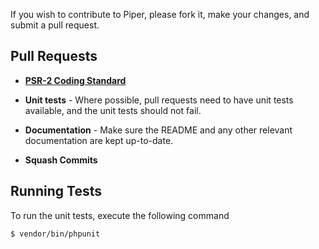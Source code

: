 If you wish to contribute to Piper, please fork it, make your changes, and submit a pull request.

## Pull Requests

- **[PSR-2 Coding Standard](https://github.com/php-fig/fig-standards/blob/master/accepted/PSR-2-coding-style-guide.md)**

- **Unit tests** - Where possible, pull requests need to have unit tests available, and the unit tests should not fail.

- **Documentation** - Make sure the README and any other relevant documentation are kept up-to-date.

- **Squash Commits**

## Running Tests

To run the unit tests, execute the following command

``` bash
$ vendor/bin/phpunit
```

